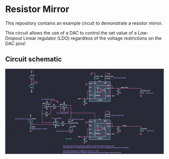 # Resistor Mirror
This repository contains an example circuit to demonstrate a resistor mirror.

This circuit allows the use of a DAC to control the set value of a Low-Dropout Linear regulator (LDO) regardless of the voltage restrictions on the DAC pins!

## Circuit schematic
![Resistor mirror circuit](./Resources/Resistor-mirroring-schematic.png)
